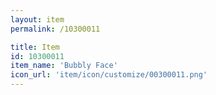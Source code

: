 ```yaml
---
layout: item
permalink: /10300011

title: Item
id: 10300011
item_name: 'Bubbly Face'
icon_url: 'item/icon/customize/00300011.png'
---
```

